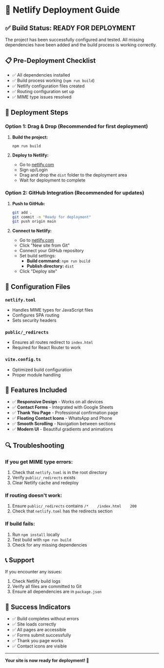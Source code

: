 # 🚀 Netlify Deployment Guide

## ✅ Build Status: READY FOR DEPLOYMENT

The project has been successfully configured and tested. All missing dependencies have been added and the build process is working correctly.

## 📋 Pre-Deployment Checklist

- ✅ All dependencies installed
- ✅ Build process working (`npm run build`)
- ✅ Netlify configuration files created
- ✅ Routing configuration set up
- ✅ MIME type issues resolved

## 🎯 Deployment Steps

### Option 1: Drag & Drop (Recommended for first deployment)

1. **Build the project:**
   ```bash
   npm run build
   ```

2. **Deploy to Netlify:**
   - Go to [netlify.com](https://netlify.com)
   - Sign up/Login
   - Drag and drop the `dist` folder to the deployment area
   - Wait for deployment to complete

### Option 2: GitHub Integration (Recommended for updates)

1. **Push to GitHub:**
   ```bash
   git add .
   git commit -m "Ready for deployment"
   git push origin main
   ```

2. **Connect to Netlify:**
   - Go to [netlify.com](https://netlify.com)
   - Click "New site from Git"
   - Connect your GitHub repository
   - Set build settings:
     - **Build command:** `npm run build`
     - **Publish directory:** `dist`
   - Click "Deploy site"

## 🔧 Configuration Files

### `netlify.toml`
- Handles MIME types for JavaScript files
- Configures SPA routing
- Sets security headers

### `public/_redirects`
- Ensures all routes redirect to `index.html`
- Required for React Router to work

### `vite.config.ts`
- Optimized build configuration
- Proper module handling

## 🎉 Features Included

- ✅ **Responsive Design** - Works on all devices
- ✅ **Contact Forms** - Integrated with Google Sheets
- ✅ **Thank You Page** - Professional confirmation page
- ✅ **Floating Contact Icons** - WhatsApp and Phone
- ✅ **Smooth Scrolling** - Navigation between sections
- ✅ **Modern UI** - Beautiful gradients and animations

## 🔍 Troubleshooting

### If you get MIME type errors:
1. Check that `netlify.toml` is in the root directory
2. Verify `public/_redirects` exists
3. Clear Netlify cache and redeploy

### If routing doesn't work:
1. Ensure `public/_redirects` contains `/*    /index.html    200`
2. Check that `netlify.toml` has the redirects section

### If build fails:
1. Run `npm install` locally
2. Test build with `npm run build`
3. Check for any missing dependencies

## 📞 Support

If you encounter any issues:
1. Check Netlify build logs
2. Verify all files are committed to Git
3. Ensure all dependencies are in `package.json`

## 🎯 Success Indicators

- ✅ Build completes without errors
- ✅ Site loads correctly
- ✅ All pages are accessible
- ✅ Forms submit successfully
- ✅ Thank you page works
- ✅ Contact icons are visible

---

**Your site is now ready for deployment! 🚀** 